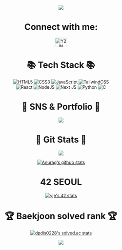<div align=center>
  <img src="https://capsule-render.vercel.app/api?type=waving&color=gradient&customColorList=14,18,20)&height=300&section=header&text=👩🏻‍💻Y2IN%20Github👩🏻‍💻&fontSize=80" />

<h1 align="center">Connect with me:</h1>
<p align="center">
<a href="https://www.instagram.com/y2in_oo/" target="blank"><img align="center" src="https://raw.githubusercontent.com/rahuldkjain/github-profile-readme-generator/master/src/images/icons/Social/instagram.svg" alt="Y2IN" height="30" width="40" /></a>
</p>
 
<h1 align="center">📚 Tech Stack 📚</h1>

<p align="center">
  
![HTML5](https://img.shields.io/badge/html5-%23E34F26.svg?style=for-the-badge&logo=html5&logoColor=white)
![CSS3](https://img.shields.io/badge/css3-%231572B6.svg?style=for-the-badge&logo=css3&logoColor=white)
![JavaScript](https://img.shields.io/badge/javascript-%23323330.svg?style=for-the-badge&logo=javascript&logoColor=%23F7DF1E)
![TailwindCSS](https://img.shields.io/badge/tailwindcss-%2338B2AC.svg?style=for-the-badge&logo=tailwind-css&logoColor=white)  
![React](https://img.shields.io/badge/react-%2320232a.svg?style=for-the-badge&logo=react&logoColor=%2361DAFB)
![NodeJS](https://img.shields.io/badge/node.js-6DA55F?style=for-the-badge&logo=node.js&logoColor=white)
![Next JS](https://img.shields.io/badge/Next-black?style=for-the-badge&logo=next.js&logoColor=white)
![Python](https://img.shields.io/badge/python-3670A0?style=for-the-badge&logo=python&logoColor=ffdd54)
![C](https://img.shields.io/badge/c-%2300599C.svg?style=for-the-badge&logo=c&logoColor=white)
</p>

<h1 align="center">🎨 SNS & Portfolio 🎨</h1>

<a href="https://www.notion.so/iamyje/HI-YJE-ba3111d2c8624c9ea883c1053dc51051" target="blank"><img align="center" src="https://img.shields.io/badge/Notion-%23000000.svg?style=for-the-badge&logo=notion&logoColor=white"/></a>

<h1 align="center">🌈 Git Stats 🌈</h1>
<img src="https://github-readme-stats.vercel.app/api/top-langs/?username=Y2IN&layout=compact">

[![Anurag's github stats](https://github-readme-stats.vercel.app/api?username=Y2IN)](https://github.com/anuraghazra/github-readme-stats)

<h1 align="center">42 SEOUL</h1>
<a href="https://github.com/JaeSeoKim/badge42"><img src="https://badge42.vercel.app/api/v2/cl5ccekbo007809megmib8wjg/stats?cursusId=21&coalitionId=88" alt="yje's 42 stats" /></a>

<h1 align="center">🏆 Baekjoon solved rank 🏆</h1>
	
[![dpdls0228's solved.ac stats](https://github-readme-solvedac.hyp3rflow.vercel.app/api/?handle=dpdls0228)](https://solved.ac/profile/dpdls0228)


  <img src="https://capsule-render.vercel.app/api?type=waving&color=gradient&customColorList=14,18,20)&height=100&section=footer" />
</div>
